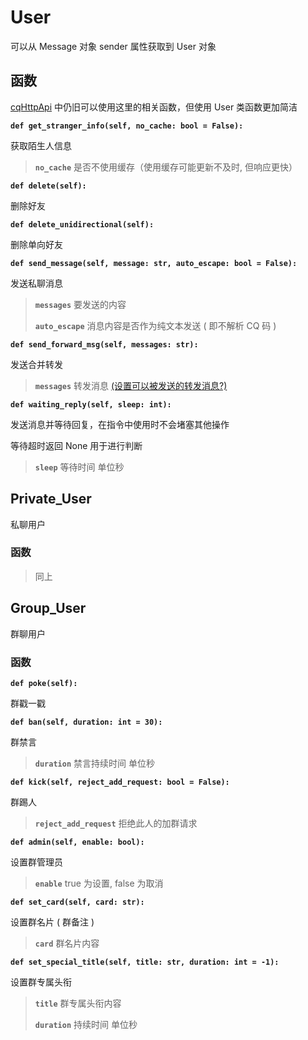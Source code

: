 # User

可以从 Message 对象 sender 属性获取到 User 对象

## 函数

[cqHttpApi](/pycqBot/cqHttpApi) 中仍旧可以使用这里的相关函数，但使用 User 类函数更加简洁

**`def get_stranger_info(self, no_cache: bool = False):`**

获取陌生人信息

> **`no_cache`** 是否不使用缓存（使用缓存可能更新不及时, 但响应更快）

**`def delete(self):`**

删除好友

**`def delete_unidirectional(self):`**

删除单向好友

**`def send_message(self, message: str, auto_escape: bool = False):`**

发送私聊消息

> **`messages`** 要发送的内容
>
> **`auto_escape`**  消息内容是否作为纯文本发送 ( 即不解析 CQ 码 )

**`def send_forward_msg(self, messages: str):`**

发送合并转发

> **`messages`** 转发消息 [(设置可以被发送的转发消息?)](/pycqBot/cqCode)

**`def waiting_reply(self, sleep: int):`**

发送消息并等待回复，在指令中使用时不会堵塞其他操作

等待超时返回 None 用于进行判断

> **`sleep`** 等待时间 单位秒

## Private_User

私聊用户

### 函数

> 同上

## Group_User

群聊用户

### 函数

**`def poke(self):`**

群戳一戳

**`def ban(self, duration: int = 30):`**

群禁言

> **`duration`** 禁言持续时间 单位秒

**`def kick(self, reject_add_request: bool = False):`**

群踢人

> **`reject_add_request`** 拒绝此人的加群请求

**`def admin(self, enable: bool):`**

设置群管理员

> **`enable`** true 为设置, false 为取消

**`def set_card(self, card: str):`**

设置群名片 ( 群备注 )

> **`card`**  群名片内容

**`def set_special_title(self, title: str, duration: int = -1):`**

设置群专属头衔

> **`title`** 群专属头衔内容
>
> **`duration`** 持续时间 单位秒